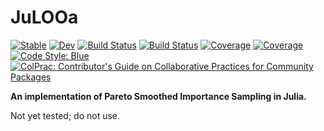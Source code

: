 # JuLOOa

[![Stable](https://img.shields.io/badge/docs-stable-blue.svg)](https://ParadaCarleton.github.io/JuLOOa.jl/stable)
[![Dev](https://img.shields.io/badge/docs-dev-blue.svg)](https://ParadaCarleton.github.io/JuLOOa.jl/dev)
[![Build Status](https://github.com/ParadaCarleton/JuLOOa.jl/workflows/CI/badge.svg)](https://github.com/ParadaCarleton/JuLOOa.jl/actions)
[![Build Status](https://travis-ci.com/ParadaCarleton/JuLOOa.jl.svg?branch=master)](https://travis-ci.com/ParadaCarleton/JuLOOa.jl)
[![Coverage](https://codecov.io/gh/ParadaCarleton/JuLOOa.jl/branch/master/graph/badge.svg)](https://codecov.io/gh/ParadaCarleton/JuLOOa.jl)
[![Coverage](https://coveralls.io/repos/github/ParadaCarleton/JuLOOa.jl/badge.svg?branch=master)](https://coveralls.io/github/ParadaCarleton/JuLOOa.jl?branch=master)
[![Code Style: Blue](https://img.shields.io/badge/code%20style-blue-4495d1.svg)](https://github.com/invenia/BlueStyle)
[![ColPrac: Contributor's Guide on Collaborative Practices for Community Packages](https://img.shields.io/badge/ColPrac-Contributor's%20Guide-blueviolet)](https://github.com/SciML/ColPrac)


**An implementation of Pareto Smoothed Importance Sampling in Julia.**

Not yet tested; do not use.

